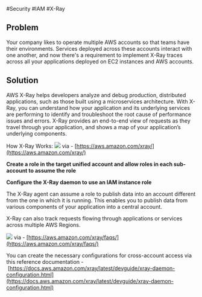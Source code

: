 #Security #IAM #X-Ray

## Problem

Your company likes to operate multiple AWS accounts so that teams have their environments. Services deployed across these accounts interact with one another, and now there's a requirement to implement X-Ray traces across all your applications deployed on EC2 instances and AWS accounts.

## Solution

AWS X-Ray helps developers analyze and debug production, distributed applications, such as those built using a microservices architecture. With X-Ray, you can understand how your application and its underlying services are performing to identify and troubleshoot the root cause of performance issues and errors. X-Ray provides an end-to-end view of requests as they travel through your application, and shows a map of your application’s underlying components.

How X-Ray Works: ![](https://d1.awsstatic.com/Products/product-name/Images/product-page-diagram_AWS-X-Ray_how-it-works.2922edd4bfe011e997dbf32fdf8bd520bcbc85fb.png) via - [https://aws.amazon.com/xray/](https://aws.amazon.com/xray/)

**Create a role in the target unified account and allow roles in each sub-account to assume the role**

**Configure the X-Ray daemon to use an IAM instance role**

The X-Ray agent can assume a role to publish data into an account different from the one in which it is running. This enables you to publish data from various components of your application into a central account.

X-Ray can also track requests flowing through applications or services across multiple AWS Regions.

![](https://assets-pt.media.datacumulus.com/aws-dva-pt/assets/pt5-q27-i1.jpg) via - [https://aws.amazon.com/xray/faqs/](https://aws.amazon.com/xray/faqs/)

You can create the necessary configurations for cross-account access via this reference documentation - [https://docs.aws.amazon.com/xray/latest/devguide/xray-daemon-configuration.html](https://docs.aws.amazon.com/xray/latest/devguide/xray-daemon-configuration.html)